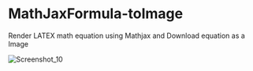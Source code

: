 # MathJaxFormula-toImage
Render LATEX math equation using Mathjax and Download equation as a Image

![Screenshot_10](https://user-images.githubusercontent.com/39087646/143844394-eae68e74-d11b-4aa3-97a2-ba4d7ea41e75.png)


